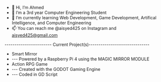 - 👋 Hi, I’m Ahmed
- 👀 I’m a 3rd year Computer Engineering Student
- 🌱 I’m currently learning Web Development, Game Development, Artifical Intelligence, and Computer Engineering
- 📫 You can reach me @aisyed425 on Instagram and aisyed425@gmail.com

------------------------ Current Project(s)-------------------------------
- Smart Mirror
-  --- Powered by a Raspberry Pi 4 using the MAGIC MIRROR MODULE
- Action RPG Game
-  --- Created with the GODOT Gaming Engine
-  --- Coded in GD Script
<!---
aisyed425/aisyed425 is a ✨ special ✨ repository because its `README.md` (this file) appears on your GitHub profile.
You can click the Preview link to take a look at your changes.
--->
